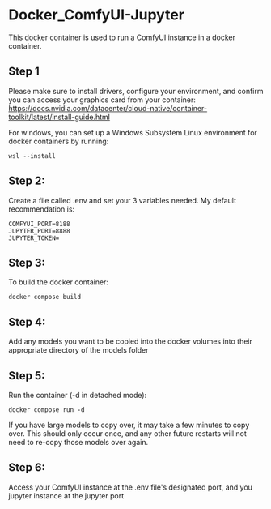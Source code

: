 # Docker_ComfyUI-Jupyter
This docker container is used to run a ComfyUI instance in a docker container.

## Step 1
Please make sure to install drivers, configure your environment, and confirm you can access your graphics card from your container:
https://docs.nvidia.com/datacenter/cloud-native/container-toolkit/latest/install-guide.html

For windows, you can set up a Windows Subsystem Linux environment for docker containers by running:

    wsl --install
## Step 2:
Create a file called .env and set your 3 variables needed. My default recommendation is:
```
COMFYUI_PORT=8188
JUPYTER_PORT=8888
JUPYTER_TOKEN=
```
## Step 3:
To build the docker container:

    docker compose build

## Step 4:
Add any models you want to be copied into the docker volumes into their appropriate directory of the models folder

## Step 5:
Run the container (-d in detached mode):

    docker compose run -d
    
If you have large models to copy over, it may take a few minutes to copy over. This should only occur once, and any other future restarts will not need to re-copy those models over again.

## Step 6:
Access your ComfyUI instance at the .env file's designated port, and you jupyter instance at the jupyter port
